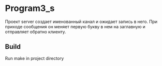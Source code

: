 # Program3_s
Проект server создает именованный канал и ожидает запись в него. При приходе сообщения он меняет первую букву в нем на заглавную и отправляет обратно клиенту.

## Build
Run make in project directory
